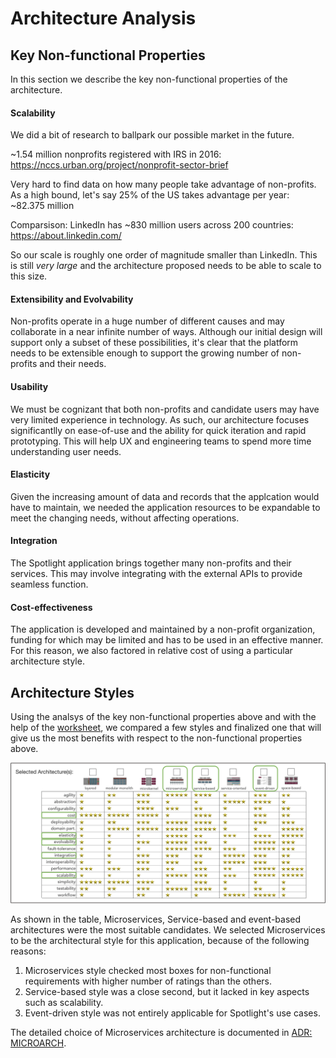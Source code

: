 
# Architecture Analysis

## Key Non-functional Properties
In this section we describe the key non-functional properties of the architecture.

#### Scalability
We did a bit of research to ballpark our possible market in the future.

~1.54 million nonprofits registered with IRS in 2016: https://nccs.urban.org/project/nonprofit-sector-brief

Very hard to find data on how many people take advantage of non-profits. As a high bound, let's say 25% of the US takes advantage per year: ~82.375 million

Comparsison: LinkedIn has ~830 million users across 200 countries: https://about.linkedin.com/

So our scale is roughly one order of magnitude smaller than LinkedIn. This is still *very large* and the architecture proposed needs to be able to scale to this size.
#### Extensibility and Evolvability

Non-profits operate in a huge number of different causes and may collaborate in a near infinite number of ways. Although our initial design will support only a subset of these possibilities, it's clear that the platform needs to be extensible enough to support the growing number of non-profits and their needs.

#### Usability

We must be cognizant that both non-profits and candidate users may have very limited experience in technology. As such, our architecture focuses significantlly on ease-of-use and the ability for quick iteration and rapid prototyping. This will help UX and engineering teams to spend more time understanding user needs.

#### Elasticity
Given the increasing amount of data and records that the applcation would have to maintain, we needed the application resources to be expandable to meet the changing needs, without affecting operations.

#### Integration
The Spotlight application brings together many non-profits and their services. This may involve integrating with the external APIs to provide seamless function. 

#### Cost-effectiveness
The application is developed and maintained by a non-profit organization, funding for which may be limited and has to be used in an effective manner. For this reason, we also factored in relative cost of using a particular architecture style.

## Architecture Styles
Using the analsys of the key non-functional properties above and with the help of  the [worksheet](https://www.developertoarchitect.com/downloads/architecture-styles-worksheet.pdf), we compared a few styles and finalized one that will give us the most benefits with respect to the non-functional properties above. 

![ArchitectureAnalysis](assets/../../assets/ArchSelection.png)

As shown in the table, Microservices, Service-based and event-based architectures were the most suitable candidates. We selected Microservices to be the architectural style for this application, because of the following reasons:

1. Microservices style checked most boxes for non-functional requirements with higher number of ratings than the others.
2. Service-based style was a close second, but it lacked in key aspects such as scalability.
3. Event-driven style was not entirely applicable for Spotlight's use cases.

The detailed choice of Microservices architecture is documented in [ADR: MICROARCH](./../ADRs/MICROARCH.md).